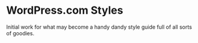 # WordPress.com Styles

Initial work for what may become a handy dandy style guide full of all sorts of goodies.
